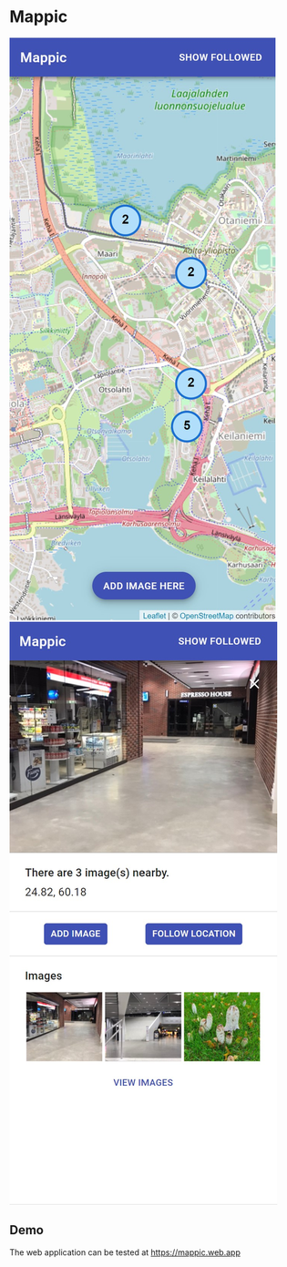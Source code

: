 # Mappic

![Screenshots of the application](/resources/mappic1.jpg)
![Screenshots of the application](/resources/mappic2.jpg)

## Demo

The web application can be tested at https://mappic.web.app
